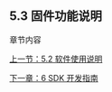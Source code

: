 ## 5.3 固件功能说明
章节内容

[上一节：5.2 软件使用说明](5.2-ApplicationUse.md) 

[下一章：6 SDK 开发指南](../6-SDKDevelopment/6-SDKDevelopment.md)